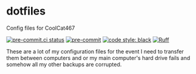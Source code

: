 # dotfiles
Config files for CoolCat467

<!-- BADGIE TIME -->

[![pre-commit.ci status](https://results.pre-commit.ci/badge/github/CoolCat467/dotfiles/main.svg)](https://results.pre-commit.ci/latest/github/CoolCat467/dotfiles/main)
[![pre-commit](https://img.shields.io/badge/pre--commit-enabled-brightgreen?logo=pre-commit)](https://github.com/pre-commit/pre-commit)
[![code style: black](https://img.shields.io/badge/code_style-black-000000.svg)](https://github.com/psf/black)
[![Ruff](https://img.shields.io/endpoint?url=https://raw.githubusercontent.com/astral-sh/ruff/main/assets/badge/v2.json)](https://github.com/astral-sh/ruff)

<!-- END BADGIE TIME -->

These are a lot of my configuration files for the event I need to transfer
them between computers and or my main computer's hard drive fails and
somehow all my other backups are corrupted.
